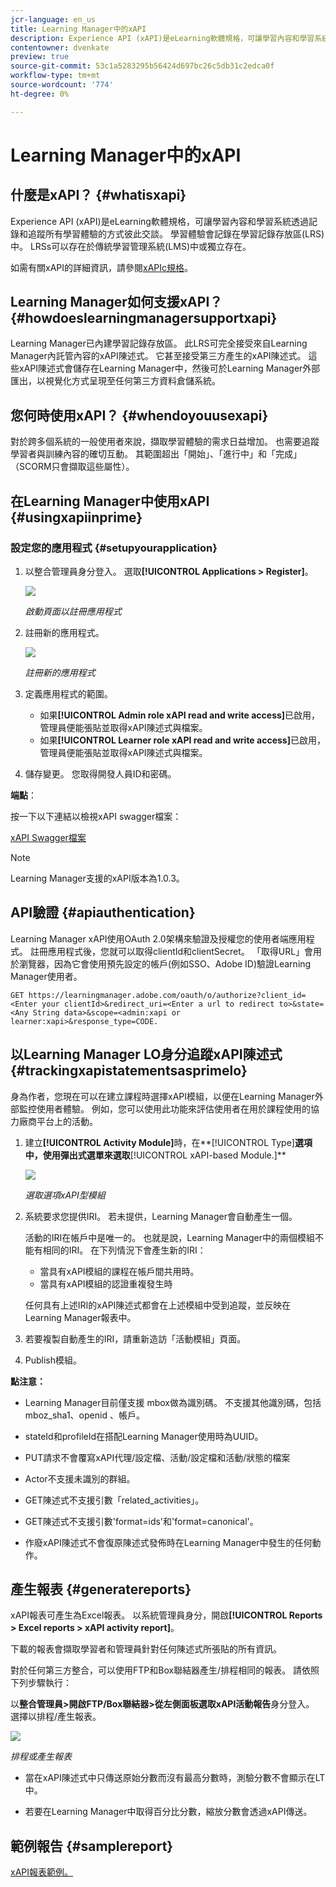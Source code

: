 ```yaml
---
jcr-language: en_us
title: Learning Manager中的xAPI
description: Experience API (xAPI)是eLearning軟體規格，可讓學習內容和學習系統透過記錄和追蹤所有學習體驗的方式彼此交談。 學習體驗會記錄在學習記錄存放區(LRS)中。 LRSs可以存在於傳統學習管理系統(LMS)中或獨立存在。
contentowner: dvenkate
preview: true
source-git-commit: 53c1a5283295b56424d697bc26c5db31c2edca0f
workflow-type: tm+mt
source-wordcount: '774'
ht-degree: 0%

---
```




# Learning Manager中的xAPI

## 什麼是xAPI？ {#whatisxapi}

Experience API (xAPI)是eLearning軟體規格，可讓學習內容和學習系統透過記錄和追蹤所有學習體驗的方式彼此交談。 學習體驗會記錄在學習記錄存放區(LRS)中。 LRSs可以存在於傳統學習管理系統(LMS)中或獨立存在。

如需有關xAPI的詳細資訊，請參閱[xAPIc規格](https://github.com/adlnet/xAPI-Spec)。

## Learning Manager如何支援xAPI？ {#howdoeslearningmanagersupportxapi}

Learning Manager已內建學習記錄存放區。 此LRS可完全接受來自Learning Manager內託管內容的xAPI陳述式。 它甚至接受第三方產生的xAPI陳述式。 這些xAPI陳述式會儲存在Learning Manager中，然後可於Learning Manager外部匯出，以視覺化方式呈現至任何第三方資料倉儲系統。

## 您何時使用xAPI？ {#whendoyouusexapi}

對於跨多個系統的一般使用者來說，擷取學習體驗的需求日益增加。  也需要追蹤學習者與訓練內容的確切互動。 其範圍超出「開始」、「進行中」和「完成」（SCORM只會擷取這些屬性）。

## 在Learning Manager中使用xAPI {#usingxapiinprime}

### 設定您的應用程式 {#setupyourapplication}

1. 以整合管理員身分登入。 選取&#x200B;**[!UICONTROL Applications > Register]**。

   ![](assets/appregistration.png)

   *啟動頁面以註冊應用程式*

1. 註冊新的應用程式。

   ![](assets/appregistration.png)

   *註冊新的應用程式*

1. 定義應用程式的範圍。

   * 如果&#x200B;**[!UICONTROL Admin role xAPI read and write access]**&#x200B;已啟用，管理員便能張貼並取得xAPI陳述式與檔案。
   * 如果&#x200B;**[!UICONTROL Learner role xAPI read and write access]**&#x200B;已啟用，管理員便能張貼並取得xAPI陳述式與檔案。

1. 儲存變更。 您取得開發人員ID和密碼。

**端點**：

按一下以下連結以檢視xAPI swagger檔案：

[xAPI Swagger檔案](https://learningmanagereu.adobe.com/docs/primeapi/xapi/)

>[!NOTE]
>
>Learning Manager支援的xAPI版本為1.0.3。


## API驗證 {#apiauthentication}

Learning Manager xAPI使用OAuth 2.0架構來驗證及授權您的使用者端應用程式。 註冊應用程式後，您就可以取得clientId和clientSecret。 「取得URL」會用於瀏覽器，因為它會使用預先設定的帳戶(例如SSO、Adobe ID)驗證Learning Manager使用者。

```
GET https://learningmanager.adobe.com/oauth/o/authorize?client_id=<Enter your clientId>&redirect_uri=<Enter a url to redirect to>&state=<Any String data>&scope=<admin:xapi or learner:xapi>&response_type=CODE.
```

## 以Learning Manager LO身分追蹤xAPI陳述式 {#trackingxapistatementsasprimelo}

身為作者，您現在可以在建立課程時選擇xAPI模組，以便在Learning Manager外部監控使用者體驗。 例如，您可以使用此功能來評估使用者在用於課程使用的協力廠商平台上的活動。

1. 建立&#x200B;**[!UICONTROL Activity Module]**&#x200B;時，在**[!UICONTROL Type]**選項中，使用彈出式選單來選取&#x200B;**[!UICONTROL xAPI-based Module.]**

   ![](assets/xapimodulecreation.png)

   *選取選項xAPI型模組*

1. 系統要求您提供IRI。 若未提供，Learning Manager會自動產生一個。

   活動的IRI在帳戶中是唯一的。 也就是說，Learning Manager中的兩個模組不能有相同的IRI。 在下列情況下會產生新的IRI：

   * 當具有xAPI模組的課程在帳戶間共用時。
   * 當具有xAPI模組的認證重複發生時



   任何具有上述IRI的xAPI陳述式都會在上述模組中受到追蹤，並反映在Learning Manager報表中。

1. 若要複製自動產生的IRI，請重新造訪「活動模組」頁面。
1. Publish模組。

**點注意：**

* Learning Manager目前僅支援   mbox做為識別碼。 不支援其他識別碼，包括mboz_sha1、openid 、帳戶。

* stateId和profileId在搭配Learning Manager使用時為UUID。
* PUT請求不會覆寫xAPI代理/設定檔、活動/設定檔和活動/狀態的檔案
* Actor不支援未識別的群組。
* GET陳述式不支援引數「related_activities」。
* GET陳述式不支援引數&#39;format=ids&#39;和&#39;format=canonical&#39;。
* 作廢xAPI陳述式不會復原陳述式發佈時在Learning Manager中發生的任何動作。

## 產生報表 {#generatereports}

xAPI報表可產生為Excel報表。 以系統管理員身分，開啟&#x200B;**[!UICONTROL Reports > Excel reports > xAPI activity report]**。

下載的報表會擷取學習者和管理員針對任何陳述式所張貼的所有資訊。

對於任何第三方整合，可以使用FTP和Box聯結器產生/排程相同的報表。 請依照下列步驟執行：

以&#x200B;**整合管理員>開啟FTP/Box聯結器>從左側面板選取xAPI活動報告**&#x200B;身分登入。 選擇以排程/產生報表。

![](assets/xapischedule.png)

*排程或產生報表*

* 當在xAPI陳述式中只傳送原始分數而沒有最高分數時，測驗分數不會顯示在LT中。

* 若要在Learning Manager中取得百分比分數，縮放分數會透過xAPI傳送。

## 範例報告 {#samplereport}

[xAPI報表範例。](assets/xapireport8842560559890766717csv.zip)
